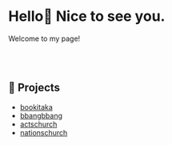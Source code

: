 <h1>Hello👋 Nice to see you.</h1>
Welcome to my page!

<br><br>

## 📌 Projects

- [bookitaka](https://github.com/hyeokjulee/bookitaka)
- [bbangbbang](https://github.com/hyeokjulee/bbangbbang)
- [actschurch](https://github.com/hyeokjulee/actschurch)
- [nationschurch](https://github.com/hyeokjulee/nationschurch)
